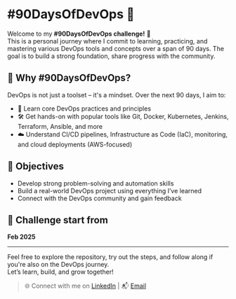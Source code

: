 # #90DaysOfDevOps 🚀

Welcome to my **#90DaysOfDevOps challenge!** 🎯  
This is a personal journey where I commit to learning, practicing, and mastering various DevOps tools and concepts over a span of 90 days. The goal is to build a strong foundation, share progress with the community.
## 📌 Why #90DaysOfDevOps?

DevOps is not just a toolset – it's a mindset. Over the next 90 days, I aim to:

- 🧠 Learn core DevOps practices and principles
- 🛠️ Get hands-on with popular tools like Git, Docker, Kubernetes, Jenkins, Terraform, Ansible, and more
- ☁️ Understand CI/CD pipelines, Infrastructure as Code (IaC), monitoring, and cloud deployments (AWS-focused)

## 🎯 Objectives

- Develop strong problem-solving and automation skills
- Build a real-world DevOps project using everything I’ve learned
- Connect with the DevOps community and gain feedback

## 📅 Challenge start from 
**Feb 2025** 

---

Feel free to explore the repository, try out the steps, and follow along if you're also on the DevOps journey.  
Let’s learn, build, and grow together! 

> 🌐 Connect with me on [LinkedIn](https://www.linkedin.com/in/deepakpatel02/) | 📬 [Email](mailto:deepakpatelofficialll.com)

